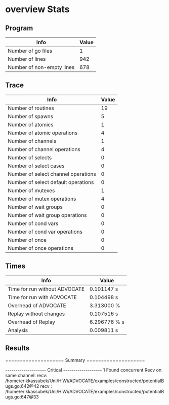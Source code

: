 # overview Stats

## Program
| Info | Value |
| - | - |
| Number of go files | 1 |
| Number of lines | 942 |
| Number of non-empty lines | 678 |


## Trace
| Info | Value |
| - | - |
| Number of routines | 19 |
| Number of spawns | 5 |
| Number of atomics | 1 |
| Number of atomic operations | 4 |
| Number of channels | 1 |
| Number of channel operations | 4 |
| Number of selects | 0 |
| Number of select cases | 0 |
| Number of select channel operations | 0 |
| Number of select default operations | 0 |
| Number of mutexes | 1 |
| Number of mutex operations | 4 |
| Number of wait groups | 0 |
| Number of wait group operations | 0 |
| Number of cond vars | 0 |
| Number of cond var operations | 0 |
| Number of once | 0| 
| Number of once operations | 0 |


## Times
| Info | Value |
| - | - |
| Time for run without ADVOCATE | 0.101147 s |
| Time for run with ADVOCATE | 0.104498 s |
| Overhead of ADVOCATE | 3.313000 % |
| Replay without changes | 0.107516 s |
| Overhead of Replay | 6.296776 % s |
| Analysis | 0.009811 s |


## Results
==================== Summary ====================

-------------------- Critical -------------------
1 Found concurrent Recv on same channel:
	recv: /home/erikkassubek/Uni/HiWi/ADVOCATE/examples/constructed/potentialBugs.go:642@42
	recv : /home/erikkassubek/Uni/HiWi/ADVOCATE/examples/constructed/potentialBugs.go:647@33
